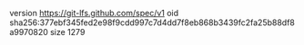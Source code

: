 version https://git-lfs.github.com/spec/v1
oid sha256:377ebf345fed2e98f9cdd997c7d4dd7f8eb868b3439fc2fa25b88df8a9970820
size 1279
